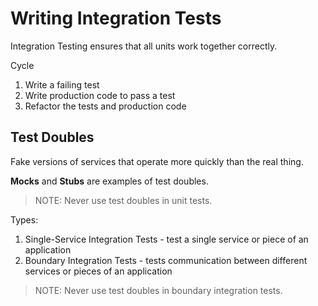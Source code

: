 # Writing Integration Tests

Integration Testing ensures that all units work together correctly.

Cycle

1. Write a failing test
2. Write production code to pass a test
3. Refactor the tests and production code

## Test Doubles

Fake versions of services that operate more quickly than the real thing.

**Mocks** and **Stubs** are examples of test doubles.

> NOTE: Never use test doubles in unit tests.

Types:

1. Single-Service Integration Tests - test a single service or piece of an application
2. Boundary Integration Tests - tests communication between different services or pieces of an application

> NOTE: Never use test doubles in boundary integration tests.
